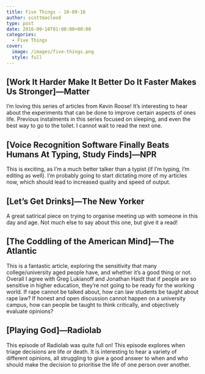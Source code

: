 ```yaml
---
title: Five Things - 10-09-16
author: scottmacleod
type: post
date: 2016-09-10T01:00:00+00:00
categories:
  - Five Things
cover:
  image: /images/five-things.png
  style: full
---
```


## [Work It Harder Make It Better Do It Faster Makes Us Stronger]—Matter

I’m loving this series of articles from Kevin Roose! It’s interesting to hear about the experiments that can be done to improve certain aspects of ones life. Previous instalments in this series focused on sleeping, and even the best way to go to the toilet. I cannot wait to read the next one.

## [Voice Recognition Software Finally Beats Humans At Typing, Study Finds]—NPR

This is exciting, as I’m a much better talker than a typist (if I’m typing, I’m editing as well). I’m probably going to start dictating more of my articles now, which should lead to increased quality and speed of output.

## [Let’s Get Drinks]—The New Yorker

A great satirical piece on trying to organise meeting up with someone in this day and age. Not much else to say about this one, but give it a read!

## [The Coddling of the American Mind]—The Atlantic

This is a fantastic article, exploring the sensitivity that many college/university aged people have, and whether it’s a good thing or not. Overall I agree with Greg Lukianoff and Jonathan Haidt that if people are so sensitive in higher education, they’re not going to be ready for the working world. If rape cannot be talked about, how can law students be taught about rape law? If honest and open discussion cannot happen on a university campus, how can people be taught to think critically, and objectively evaluate opinions?

## [Playing God]—Radiolab

This episode of Radiolab was quite full on! This episode explores when triage decisions are life or death. It is interesting to hear a variety of different opinions, all struggling to give a good answer to when and who should make the decision to prioritise the life of one person over another.
